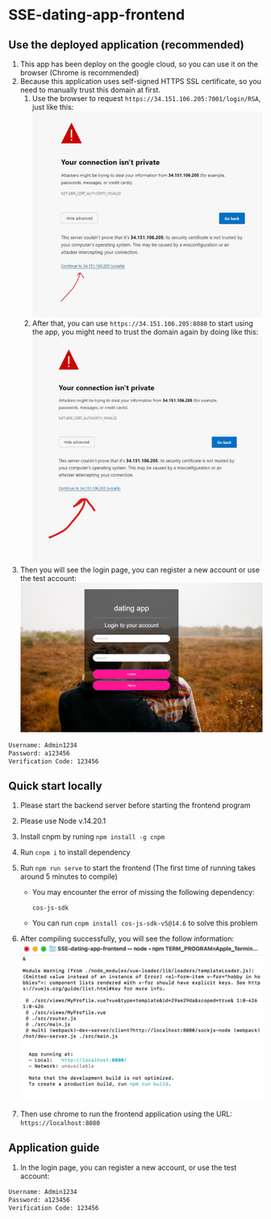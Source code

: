 # SSE-dating-app-frontend

## Use the deployed application (recommended)
1. This app has been deploy on the google cloud, so you can use it on the browser (Chrome is recommended)
2. Because this application uses self-signed HTTPS SSL certificate, so you need to manually trust this domain at first. 
    1. Use the browser to request `https://34.151.106.205:7001/login/RSA`, just like this:
    ![](./WechatIMG985.jpeg)
    2. After that, you can use `https://34.151.106.205:8080` to start using the app, you might need to trust the domain again by doing like this: 
    ![](./WechatIMG986.jpeg)
3. Then you will see the login page, you can register a new account or use the test account:
![](./WechatIMG987.png)
```
Username: Admin1234
Password: a123456
Verification Code: 123456
```

## Quick start locally
1. Please start the backend server before starting the frontend program
2. Please use Node v.14.20.1
3. Install cnpm by runing `npm install -g cnpm`
4. Run `cnpm i` to install dependency
5. Run `npm run serve` to start the frontend (The first time of running takes around 5 minutes to compile)
    - You may encounter the error of missing the following dependency:
        ```
        cos-js-sdk
        ```
    - You can run `cnpm install cos-js-sdk-v5@14.6` to solve this problem


6. After compiling successfully, you will see the follow information: 
    ![successful compile](successful_compile.png)
7. Then use chrome to run the frontend application using the URL: `https://localhost:8080`

## Application guide
1. In the login page, you can register a new account, or use the test account:

```
Username: Admin1234
Password: a123456
Verification Code: 123456
```

